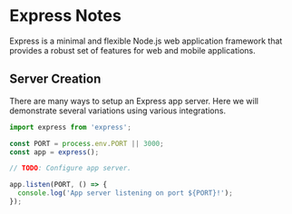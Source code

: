 # Express Notes

Express is a minimal and flexible Node.js web application framework that
provides a robust set of features for web and mobile applications.


## Server Creation

There are many ways to setup an Express app server.  Here we will demonstrate
several variations using various integrations.

```js
import express from 'express';

const PORT = process.env.PORT || 3000;
const app = express();

// TODO: Configure app server.

app.listen(PORT, () => {
  console.log('App server listening on port ${PORT}!');
});
```
